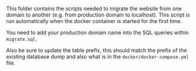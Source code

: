 This folder contains the scripts needed to migrate the website from one domain to another (e.g. from production domain to localhost).
This script is run automatically when the docker container is started for the first time. 

You need to add your production domain name into the SQL queries within `migrate.sql`.

Also be sure to update the table prefix, this should match the prefix of the existing database dump and also what is in the `docker/docker-compose.yml` file.
